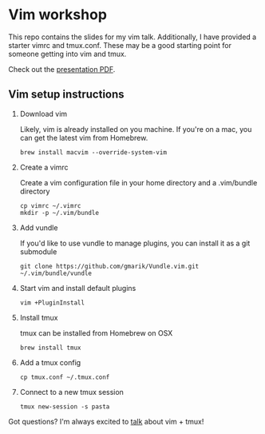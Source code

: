 # Vim workshop

This repo contains the slides for my vim talk. Additionally, I have provided a starter vimrc and tmux.conf. These may be a good starting point for someone getting into vim and tmux.

Check out the [presentation PDF](vim-workshop.pdf).

## Vim setup instructions

1. Download vim

	Likely, vim is already installed on you machine. If you're on a mac, you can get the latest vim from Homebrew.

	```shell
	brew install macvim --override-system-vim
	```

1. Create a vimrc

	Create a vim configuration file in your home directory and a .vim/bundle directory
	```shell
	cp vimrc ~/.vimrc
	mkdir -p ~/.vim/bundle
	```

1. Add vundle

	If you'd like to use vundle to manage plugins, you can install it as a git submodule
	```shell
	git clone https://github.com/gmarik/Vundle.vim.git ~/.vim/bundle/vundle
	```

1. Start vim and install default plugins

	```shell
	vim +PluginInstall
	```

1. Install tmux

	tmux can be installed from Homebrew on OSX
	```shell
	brew install tmux
	```

1. Add a tmux config

	```shell
	cp tmux.conf ~/.tmux.conf
	```

1. Connect to a new tmux session

	```shell
	tmux new-session -s pasta
	```

Got questions? I'm always excited to [talk](https://twitter.com/nicknisi) about vim + tmux!
